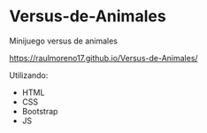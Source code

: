# Versus-de-Animales
Minijuego versus de animales

https://raulmoreno17.github.io/Versus-de-Animales/

Utilizando:

* HTML
* CSS
* Bootstrap
* JS
